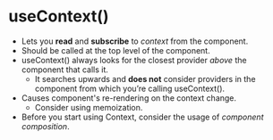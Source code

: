 # useContext()

- Lets you **read** and **subscribe** to _context_ from the component.
- Should be called at the top level of the component.
- useContext() always looks for the closest provider _above_ the component that calls it.
  - It searches upwards and **does not** consider providers in the component from which you’re calling useContext().
- Causes component's re-rendering on the context change.
  - Consider using memoization.
- Before you start using Context, consider the usage of _component composition_.
